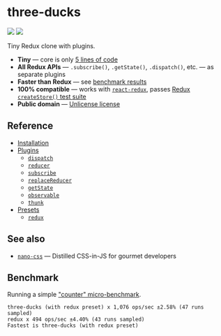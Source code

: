 # three-ducks

[![][npm-badge]][npm-url] [![][travis-badge]][travis-url]

Tiny Redux clone with plugins.

- __Tiny__ &mdash; core is only [5 lines of code](./src/index.js)
- __All Redux APIs__ &mdash; `.subscribe()`, `.getState()`, `.dispatch()`, etc. &mdash; as separate plugins
- __Faster than Redux__ &mdash; see [benchmark results](#benchmark)
- __100% compatible__ &mdash; works with [`react-redux`](https://github.com/reactjs/react-redux), passes [Redux `createStore()` test suite](./src/presets/__tests__/reduxSpec.test.js)
- __Public domain__ &mdash; [Unlicense license](./LICENSE)


## Reference

- [Installation](./docs/Installation.md)
- [Plugins](./docs/Plugins.md)
  - [`dispatch`](./docs/plugins/dispatch.md)
  - [`reducer`](./docs/plugins/reducer.md)
  - [`subscribe`](./docs/plugins/subscribe.md)
  - [`replaceReducer`](./docs/plugins/replaceReducer.md)
  - [`getState`](./docs/plugins/getState.md)
  - [`observable`](./docs/plugins/observable.md)
  - [`thunk`](./docs/plugins/thunk.md)
- [Presets](./docs/Presets.md)
  - [`redux`](/docs/presets/redux.md)


## See also

- [`nano-css`](https://github.com/streamich/nano-css) &mdash; Distilled CSS-in-JS for gourmet developers


## Benchmark

Running a simple ["counter" micro-benchmark](./benchmark/index.js).

```
three-ducks (with redux preset) x 1,076 ops/sec ±2.58% (47 runs sampled)
redux x 494 ops/sec ±4.40% (43 runs sampled)
Fastest is three-ducks (with redux preset)
```


[npm-url]: https://www.npmjs.com/package/three-ducks
[npm-badge]: https://img.shields.io/npm/v/three-ducks.svg
[travis-url]: https://travis-ci.org/streamich/three-ducks
[travis-badge]: https://travis-ci.org/streamich/three-ducks.svg?branch=master
